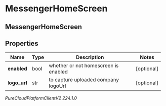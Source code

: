 # MessengerHomeScreen

## MessengerHomeScreen

## Properties

|Name | Type | Description | Notes|
|------------ | ------------- | ------------- | -------------|
| **enabled** | bool | whether or not homescreen is enabled | [optional] |
| **logo_url** | str | to capture uploaded company logoUrl | [optional] |



_PureCloudPlatformClientV2 224.1.0_
